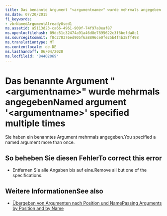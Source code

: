 ```yaml
---
title: Das benannte Argument "<argumentname>" wurde mehrmals angegeben
ms.date: 07/20/2015
f1_keywords:
- vbrNamedArgumentAlreadyUsed1
ms.assetid: a5113d23-ca66-4961-909f-74f97a0eaf87
ms.openlocfilehash: 09dc51c32474a91a46d8e7895622c3f6befda8c1
ms.sourcegitcommit: f8c270376ed905f6a8896ce0fe25b4f4b38ff498
ms.translationtype: MT
ms.contentlocale: de-DE
ms.lasthandoff: 06/04/2020
ms.locfileid: "84402069"
---
```

# <a name="named-argument-argumentname-specified-multiple-times"></a><span data-ttu-id="a32c8-102">Das benannte Argument "\<argumentname>" wurde mehrmals angegeben</span><span class="sxs-lookup"><span data-stu-id="a32c8-102">Named argument '\<argumentname>' specified multiple times</span></span>
<span data-ttu-id="a32c8-103">Sie haben ein benanntes Argument mehrmals angegeben.</span><span class="sxs-lookup"><span data-stu-id="a32c8-103">You specified a named argument more than once.</span></span>  
  
## <a name="to-correct-this-error"></a><span data-ttu-id="a32c8-104">So beheben Sie diesen Fehler</span><span class="sxs-lookup"><span data-stu-id="a32c8-104">To correct this error</span></span>  
  
- <span data-ttu-id="a32c8-105">Entfernen Sie alle Angaben bis auf eine.</span><span class="sxs-lookup"><span data-stu-id="a32c8-105">Remove all but one of the specifications.</span></span>  
  
## <a name="see-also"></a><span data-ttu-id="a32c8-106">Weitere Informationen</span><span class="sxs-lookup"><span data-stu-id="a32c8-106">See also</span></span>

- [<span data-ttu-id="a32c8-107">Übergeben von Argumenten nach Position und Name</span><span class="sxs-lookup"><span data-stu-id="a32c8-107">Passing Arguments by Position and by Name</span></span>](../programming-guide/language-features/procedures/passing-arguments-by-position-and-by-name.md)
